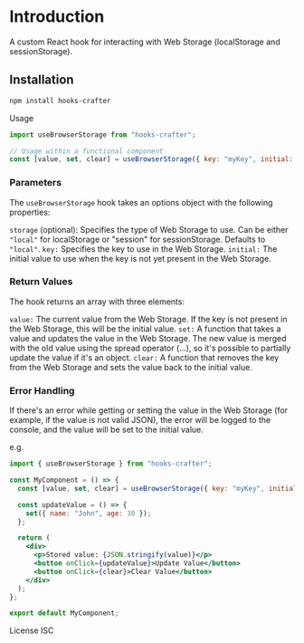 # Introduction

A custom React hook for interacting with Web Storage (localStorage and sessionStorage).

## Installation

```bash
npm install hooks-crafter
```

Usage

```jsx
import useBrowserStorage from "hooks-crafter";

// Usage within a functional component
const [value, set, clear] = useBrowserStorage({ key: "myKey", initial: {} });
```

### Parameters

The `useBrowserStorage` hook takes an options object with the following properties:

`storage` (optional): Specifies the type of Web Storage to use. Can be either `"local"` for localStorage or "session" for sessionStorage. Defaults to `"local"`.
`key:` Specifies the key to use in the Web Storage.
`initial:` The initial value to use when the key is not yet present in the Web Storage.

### Return Values

The hook returns an array with three elements:

`value:` The current value from the Web Storage. If the key is not present in the Web Storage, this will be the initial value.
`set:` A function that takes a value and updates the value in the Web Storage. The new value is merged with the old value using the spread operator (...), so it's possible to partially update the value if it's an object.
`clear:` A function that removes the key from the Web Storage and sets the value back to the initial value.

### Error Handling

If there's an error while getting or setting the value in the Web Storage (for example, if the value is not valid JSON), the error will be logged to the console, and the value will be set to the initial value.

e.g.

```jsx
import { useBrowserStorage } from "hooks-crafter";

const MyComponent = () => {
  const [value, set, clear] = useBrowserStorage({ key: "myKey", initial: {} });

  const updateValue = () => {
    set({ name: "John", age: 30 });
  };

  return (
    <div>
      <p>Stored value: {JSON.stringify(value)}</p>
      <button onClick={updateValue}>Update Value</button>
      <button onClick={clear}>Clear Value</button>
    </div>
  );
};

export default MyComponent;
```

License
ISC
